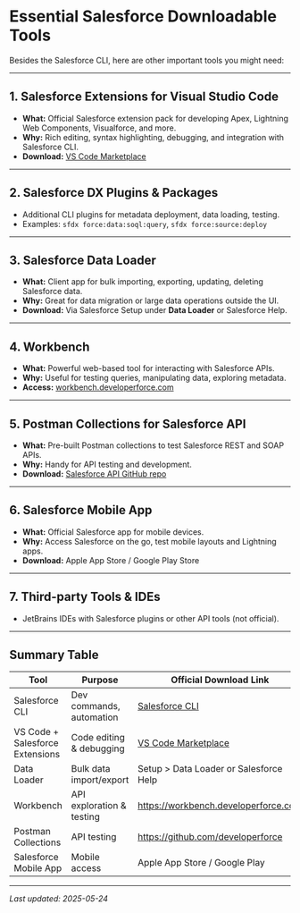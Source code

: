 # Essential Salesforce Downloadable Tools

Besides the Salesforce CLI, here are other important tools you might need:

---

## 1. Salesforce Extensions for Visual Studio Code
- **What:** Official Salesforce extension pack for developing Apex, Lightning Web Components, Visualforce, and more.
- **Why:** Rich editing, syntax highlighting, debugging, and integration with Salesforce CLI.
- **Download:** [VS Code Marketplace](https://marketplace.visualstudio.com/items?itemName=salesforce.salesforcedx-vscode)

---

## 2. Salesforce DX Plugins & Packages
- Additional CLI plugins for metadata deployment, data loading, testing.
- Examples: `sfdx force:data:soql:query`, `sfdx force:source:deploy`

---

## 3. Salesforce Data Loader
- **What:** Client app for bulk importing, exporting, updating, deleting Salesforce data.
- **Why:** Great for data migration or large data operations outside the UI.
- **Download:** Via Salesforce Setup under **Data Loader** or Salesforce Help.

---

## 4. Workbench
- **What:** Powerful web-based tool for interacting with Salesforce APIs.
- **Why:** Useful for testing queries, manipulating data, exploring metadata.
- **Access:** [workbench.developerforce.com](https://workbench.developerforce.com)

---

## 5. Postman Collections for Salesforce API
- **What:** Pre-built Postman collections to test Salesforce REST and SOAP APIs.
- **Why:** Handy for API testing and development.
- **Download:** [Salesforce API GitHub repo](https://github.com/developerforce)

---

## 6. Salesforce Mobile App
- **What:** Official Salesforce app for mobile devices.
- **Why:** Access Salesforce on the go, test mobile layouts and Lightning apps.
- **Download:** Apple App Store / Google Play Store

---

## 7. Third-party Tools & IDEs
- JetBrains IDEs with Salesforce plugins or other API tools (not official).

---

## Summary Table

| Tool                          | Purpose                              | Official Download Link                                |
|-------------------------------|------------------------------------|-----------------------------------------------------|
| Salesforce CLI                | Dev commands, automation           | [Salesforce CLI](https://developer.salesforce.com/tools/sfdxcli) |
| VS Code + Salesforce Extensions | Code editing & debugging           | [VS Code Marketplace](https://marketplace.visualstudio.com/items?itemName=salesforce.salesforcedx-vscode) |
| Data Loader                  | Bulk data import/export             | Setup > Data Loader or Salesforce Help               |
| Workbench                   | API exploration & testing           | https://workbench.developerforce.com                  |
| Postman Collections          | API testing                        | https://github.com/developerforce                      |
| Salesforce Mobile App         | Mobile access                     | Apple App Store / Google Play                          |

---

*Last updated: 2025-05-24*
